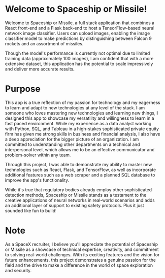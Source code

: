 # Welcome to Spaceship or Missile!
Welcome to Spaceship or Missile, a full stack application that combines a React front-end and a Flask back-end to host a TensorFlow-based neural network image classifier. Users can upload images, enabling the image classifier model to make predictions by distinguishing between Falcon 9 rockets and an assortment of missiles.

Though the model's performance is currently not optimal due to limited training data (approximately 100 images), I am confident that with a more extensive dataset, this application has the potential to scale impressively and deliver more accurate results.


# Purpose
This app is a true reflection of my passion for technology and my eagerness to learn and adapt to new technologies at any level of the stack.  I am someone who loves mastering new technologies and learning new things, I designed this app to showcase my versatility and willingness to learn in a fast paced environment. While my experience as a data analyst working with Python, SQL, and Tableau in a high-stakes sophisticated private equity firm has given me strong skills in business and financial analysis, I also have a deep appreciation for the bigger picture of an organization. I am committed to understanding other departments on a technical and interpersonal level, which allows me to be an effective communicator and problem-solver within any team.

Through this project, I was able to demonstrate my ability to master new technologies such as React, Flask, and TensorFlow, as well as incorporate additional features such as a web scraper and a planned SQL database to improve the app's functionality.

While it's true that regulatory bodies already employ other sophisticated detection methods, Spaceship or Missile stands as a testament to the creative applications of neural networks in real-world scenarios and adds an additional layer of support to existing safety protocols. Plus it just sounded like fun to build!


# Note
As a SpaceX recruiter, I believe you'll appreciate the potential of Spaceship or Missile as a showcase of technical expertise, creativity, and commitment to solving real-world challenges. With its exciting features and the vision for future enhancements, this project demonstrates a genuine passion for the field and the drive to make a difference in the world of space exploration and security.
